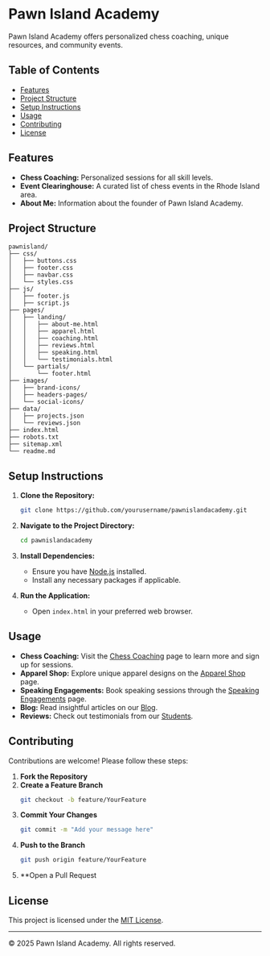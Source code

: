 # Pawn Island Academy

Pawn Island Academy offers personalized chess coaching, unique resources, and community events.

## Table of Contents

- [Features](#features)
- [Project Structure](#project-structure)
- [Setup Instructions](#setup-instructions)
- [Usage](#usage)
- [Contributing](#contributing)
- [License](#license)

## Features

- **Chess Coaching:** Personalized sessions for all skill levels.
- **Event Clearinghouse:** A curated list of chess events in the Rhode Island area.
- **About Me:** Information about the founder of Pawn Island Academy.

## Project Structure
```
pawnisland/
├── css/
│   ├── buttons.css
│   ├── footer.css
│   ├── navbar.css
│   └── styles.css
├── js/
│   ├── footer.js
│   ├── script.js
├── pages/
│   ├── landing/
│   │   ├── about-me.html
│   │   ├── apparel.html
│   │   ├── coaching.html
│   │   ├── reviews.html
│   │   ├── speaking.html
│   │   └── testimonials.html
│   └── partials/
│       └── footer.html
├── images/
│   ├── brand-icons/
│   ├── headers-pages/
│   └── social-icons/
├── data/
│   ├── projects.json
│   └── reviews.json
├── index.html
├── robots.txt
├── sitemap.xml
└── readme.md
```

## Setup Instructions

1. **Clone the Repository:**
   ```bash
   git clone https://github.com/yourusername/pawnislandacademy.git
   ```

2. **Navigate to the Project Directory:**
   ```bash
   cd pawnislandacademy
   ```

3. **Install Dependencies:**
   - Ensure you have [Node.js](https://nodejs.org/) installed.
   - Install any necessary packages if applicable.

4. **Run the Application:**
   - Open `index.html` in your preferred web browser.

## Usage

- **Chess Coaching:** Visit the [Chess Coaching](https://pawnislandacademy.com/pages/landing/coaching.html) page to learn more and sign up for sessions.
- **Apparel Shop:** Explore unique apparel designs on the [Apparel Shop](https://pawnislandacademy.com/pages/landing/apparel.html) page.
- **Speaking Engagements:** Book speaking sessions through the [Speaking Engagements](https://pawnislandacademy.com/pages/landing/speaking.html) page.
- **Blog:** Read insightful articles on our [Blog](https://chess.com/blog/squarethecurve).
- **Reviews:** Check out testimonials from our [Students](https://pawnislandacademy.com/pages/landing/reviews.html).

## Contributing

Contributions are welcome! Please follow these steps:

1. **Fork the Repository**
2. **Create a Feature Branch**
   ```bash
   git checkout -b feature/YourFeature
   ```
3. **Commit Your Changes**
   ```bash
   git commit -m "Add your message here"
   ```
4. **Push to the Branch**
   ```bash
   git push origin feature/YourFeature
   ```
5. **Open a Pull Request

## License

This project is licensed under the [MIT License](LICENSE).

---

© 2025 Pawn Island Academy. All rights reserved.

